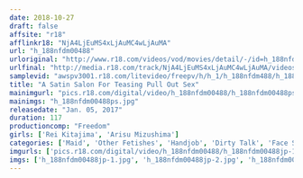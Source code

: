 ```yaml
---
date: 2018-10-27
draft: false
affsite: "r18"
afflinkr18: "NjA4LjEuMS4xLjAuMC4wLjAuMA"
url: "h_188nfdm00488"
urloriginal: "http://www.r18.com/videos/vod/movies/detail/-/id=h_188nfdm00488"
urlfinal: "http://media.r18.com/track/NjA4LjEuMS4xLjAuMC4wLjAuMA/videos/vod/movies/detail/-/id=h_188nfdm00488"
samplevid: "awspv3001.r18.com/litevideo/freepv/h/h_1/h_188nfdm488/h_188nfdm488_dmb_w.mp4"
title: "A Satin Salon For Teasing Pull Out Sex"
mainimgurl: "pics.r18.com/digital/video/h_188nfdm00488/h_188nfdm00488ps.jpg"
mainimgs: "h_188nfdm00488ps.jpg"
releasedate: "Jan. 05, 2017"
duration: 117
productioncomp: "Freedom"
girls: ['Rei Kitajima', 'Arisu Mizushima']
categories: ['Maid', 'Other Fetishes', 'Handjob', 'Dirty Talk', 'Face Sitting', 'Masochist Man', 'Hi-Def']
imgurls: ['pics.r18.com/digital/video/h_188nfdm00488/h_188nfdm00488jp-1.jpg', 'pics.r18.com/digital/video/h_188nfdm00488/h_188nfdm00488jp-2.jpg', 'pics.r18.com/digital/video/h_188nfdm00488/h_188nfdm00488jp-3.jpg', 'pics.r18.com/digital/video/h_188nfdm00488/h_188nfdm00488jp-4.jpg', 'pics.r18.com/digital/video/h_188nfdm00488/h_188nfdm00488jp-5.jpg', 'pics.r18.com/digital/video/h_188nfdm00488/h_188nfdm00488jp-6.jpg', 'pics.r18.com/digital/video/h_188nfdm00488/h_188nfdm00488jp-7.jpg', 'pics.r18.com/digital/video/h_188nfdm00488/h_188nfdm00488jp-8.jpg', 'pics.r18.com/digital/video/h_188nfdm00488/h_188nfdm00488jp-9.jpg', 'pics.r18.com/digital/video/h_188nfdm00488/h_188nfdm00488jp-10.jpg', 'pics.r18.com/digital/video/h_188nfdm00488/h_188nfdm00488jp-11.jpg', 'pics.r18.com/digital/video/h_188nfdm00488/h_188nfdm00488jp-12.jpg', 'pics.r18.com/digital/video/h_188nfdm00488/h_188nfdm00488jp-13.jpg', 'pics.r18.com/digital/video/h_188nfdm00488/h_188nfdm00488jp-14.jpg', 'pics.r18.com/digital/video/h_188nfdm00488/h_188nfdm00488jp-15.jpg', 'pics.r18.com/digital/video/h_188nfdm00488/h_188nfdm00488jp-16.jpg', 'pics.r18.com/digital/video/h_188nfdm00488/h_188nfdm00488jp-17.jpg', 'pics.r18.com/digital/video/h_188nfdm00488/h_188nfdm00488jp-18.jpg', 'pics.r18.com/digital/video/h_188nfdm00488/h_188nfdm00488jp-19.jpg', 'pics.r18.com/digital/video/h_188nfdm00488/h_188nfdm00488jp-20.jpg']
imgs: ['h_188nfdm00488jp-1.jpg', 'h_188nfdm00488jp-2.jpg', 'h_188nfdm00488jp-3.jpg', 'h_188nfdm00488jp-4.jpg', 'h_188nfdm00488jp-5.jpg', 'h_188nfdm00488jp-6.jpg', 'h_188nfdm00488jp-7.jpg', 'h_188nfdm00488jp-8.jpg', 'h_188nfdm00488jp-9.jpg', 'h_188nfdm00488jp-10.jpg', 'h_188nfdm00488jp-11.jpg', 'h_188nfdm00488jp-12.jpg', 'h_188nfdm00488jp-13.jpg', 'h_188nfdm00488jp-14.jpg', 'h_188nfdm00488jp-15.jpg', 'h_188nfdm00488jp-16.jpg', 'h_188nfdm00488jp-17.jpg', 'h_188nfdm00488jp-18.jpg', 'h_188nfdm00488jp-19.jpg', 'h_188nfdm00488jp-20.jpg']
---
```

